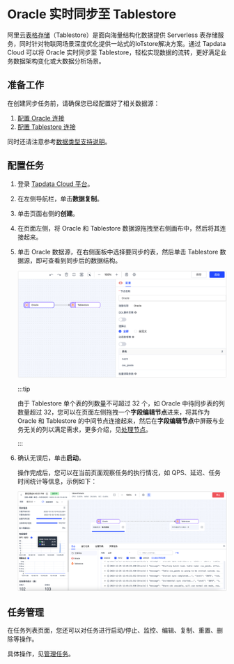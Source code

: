 # Oracle 实时同步至 Tablestore

阿里云[表格存储](https://help.aliyun.com/document_detail/27280.html)（Tablestore）是面向海量结构化数据提供 Serverless 表存储服务，同时针对物联网场景深度优化提供一站式的IoTstore解决方案。通过 Tapdata Cloud 可以将 Oracle 实时同步至 Tablestore，轻松实现数据的流转，更好满足业务数据架构变化或大数据分析场景。

## 准备工作

在创建同步任务前，请确保您已经配置好了相关数据源：

1. [配置 Oracle 连接](../../user-guide/connect-database/certified/connect-oracle.md)
2. [配置 Tablestore 连接](../../prerequisites/alpha/tablestore.md)

同时还请注意参考[数据类型支持说明](../../user-guide/no-supported-data-type.md)。

## 配置任务

1. 登录 [Tapdata Cloud 平台](https://cloud.tapdata.net/console/v3/)。

2. 在左侧导航栏，单击**数据复制**。

3. 单击页面右侧的**创建**。

4. 在页面左侧，将 Oracle 和 Tablestore 数据源拖拽至右侧画布中，然后将其连接起来。

5. 单击 Oracle 数据源，在右侧面板中选择要同步的表，然后单击 Tablestore 数据源，即可查看到同步后的数据结构。

   ![任务配置](../../images/oracle_to_tablestore_task_cn.png)

   :::tip

   由于 Tablestore 单个表的列数量不可超过 32 个，如 Oracle 中待同步表的列数量超过 32，您可以在页面左侧拖拽一个**字段编辑节点**进来，将其作为 Oracle 和 Tablestore 的中间节点连接起来，然后在**字段编辑节点**中屏蔽与业务无关的列以满足需求，更多介绍，见[处理节点](../../user-guide/data-development/process-node.md)。

   :::

6. 确认无误后，单击**启动**。

   操作完成后，您可以在当前页面观察任务的执行情况，如 QPS、延迟、任务时间统计等信息，示例如下：
   
   ![查看任务运行详情](../../images/oracle_to_tablestore_monitor_cn.png)

## 任务管理

在任务列表页面，您还可以对任务进行启动/停止、监控、编辑、复制、重置、删除等操作。

具体操作，见[管理任务](https://tapdata.netlify.app/cloud/user-guide/copy-data/manage-task)。